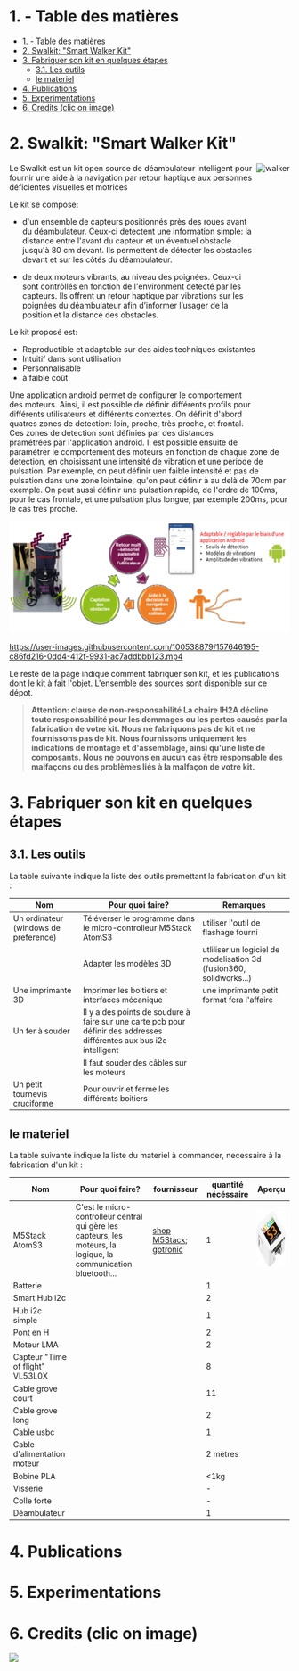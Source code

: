 # 1. - Table des matières
- [1. - Table des matières](#1---table-des-matières)
- [2. Swalkit: "Smart Walker Kit"](#2-swalkit-smart-walker-kit)
- [3. Fabriquer son kit en quelques étapes](#3-fabriquer-son-kit-en-quelques-étapes)
  - [3.1. Les outils](#31-les-outils)
  - [le materiel](#le-materiel)
- [4. Publications](#4-publications)
- [5. Experimentations](#5-experimentations)
- [6. Credits (clic on image)](#6-credits-clic-on-image)

# 2. Swalkit: "Smart Walker Kit"

<img style="float:right" src="https://user-images.githubusercontent.com/100538879/157646210-4b248532-0007-4f7d-b5d4-7d8bc51b2a63.png" alt="walker" height="500"/>

Le Swalkit est un kit open source de déambulateur intelligent pour fournir une aide à la navigation par retour haptique aux personnes déficientes visuelles et motrices

Le kit se compose:
- d'un ensemble de capteurs positionnés près des roues avant du déambulateur. Ceux-ci detectent une information simple: la distance entre l'avant du capteur et un éventuel obstacle jusqu'à 80 cm devant. Ils permettent de détecter les obstacles devant et sur les côtés du déambulateur.

- de deux moteurs vibrants, au niveau des poignées. Ceux-ci sont contrôllés en fonction de l'environment detecté par les capteurs. Ils offrent un retour haptique par vibrations sur les poignées du déambulateur afin d’informer l’usager de la position et la distance des obstacles.

Le kit proposé est:
- Reproductible et adaptable sur des aides techniques existantes
- Intuitif dans sont utilisation
- Personnalisable
- à faible coût

Une application android permet de configurer le comportement des moteurs. Ainsi, il est possible de définir différents profils pour différents utilisateurs et différents contextes.
On définit d'abord quatres zones de detection: loin, proche, très proche, et frontal. Ces zones de detection sont définies par des distances pramétrées par l'application android.
Il est possible ensuite de paramétrer le comportement des  moteurs en fonction de chaque zone de detection, en choisissant une intensité de vibration et une periode de pulsation. Par exemple, on peut définir uen faible intensité et pas de pulsation dans une zone lointaine, qu'on peut définir à au delà de 70cm par exemple. On peut aussi définir une pulsation rapide, de l'ordre de 100ms, pour le cas frontale, et une pulsation plus longue, par exemple 200ms, pour le cas très proche.

<p align="center"><img src="retour-adapte.png" alt="schema" height="200"/>

https://user-images.githubusercontent.com/100538879/157646195-c86fd216-0dd4-412f-9931-ac7addbbb123.mp4

Le reste de la page indique comment fabriquer son kit, et les publications dont le kit à fait l'objet.
L'ensemble des sources sont disponible sur ce dépot.

> **Attention: clause de non-responsabilité
> La chaire IH2A décline toute responsabilité pour les dommages ou les pertes causés par la fabrication de votre kit. Nous ne fabriquons pas de kit et ne fournissons pas de kit. Nous fournissons uniquement les indications de montage et d'assemblage, ainsi qu'une liste de composants. Nous ne pouvons en aucun cas être responsable des malfaçons ou des problèmes liés à la malfaçon de votre kit.**


# 3. Fabriquer son kit en quelques étapes

## 3.1. Les outils

La table suivante indique la liste des outils premettant la fabrication d'un kit :

|   Nom             |     Pour quoi faire?                                                |    Remarques   |
|-----------|-|-|
|   Un ordinateur (windows de preference)   |  Téléverser le programme dans le micro-controlleur M5Stack AtomS3   |  utiliser l'outil de flashage fourni                                    |
|                   |    Adapter les modèles 3D                                           |  utliliser un logiciel de modelisation 3d (fusion360, solidworks...)    |
|   Une imprimante 3D    |   Imprimer les boitiers et interfaces mécanique                |  une imprimante petit format fera l'affaire         |
|   Un fer à souder    |   Il y a des points de soudure à faire sur une carte pcb pour définir des addresses différentes aux bus i2c intelligent  |           |
|    |   Il faut souder des câbles sur les moteurs  |           |
|   Un petit tournevis cruciforme |   Pour ouvrir et ferme les différents boitiers  |           |

## le materiel

La table suivante indique la liste du materiel à commander, necessaire à la fabrication d'un kit :

|   Nom     |    Pour quoi faire?   |    fournisseur    |   quantité nécéssaire    |     Aperçu     |
|-|-|-|-|-|
|M5Stack AtomS3|C'est le micro-controlleur central qui gère les capteurs, les moteurs, la logique, la communication bluetooth...|[shop M5Stack](https://shop.m5stack.com/products/atoms3-dev-kit-w-0-85-inch-screen);       [gotronic](https://www.gotronic.fr/art-module-atoms3-dev-kit-c123-37089.htm)|1| <p align="center"><img src="m5atoms3.jpg" alt="schema" height="100"/> |
|Batterie|||1||
|Smart Hub i2c|||2||
|Hub i2c simple|||1||
|Pont en H|||2||
|Moteur LMA|||2||
|Capteur "Time of flight" VL53L0X|||8||
|Cable grove court|||11||
|Cable grove long|||2||
|Cable usbc|||1||
|Cable d'alimentation moteur|||2 mètres||
|Bobine PLA|||<1kg||
|Visserie|||-||
|Colle forte|||-||
|Déambulateur|||1||

# 4. Publications

# 5. Experimentations

# 6. Credits (clic on image)

[![](https://ih2a.insa-rennes.fr/fileadmin/_processed_/0/f/csm_schema_chaire_a0628d819e.png)](https://ih2a.insa-rennes.fr/)
